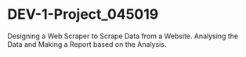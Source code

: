 # DEV-1-Project_045019
Designing a Web Scraper to Scrape Data from a Website. Analysing the Data and Making a Report based on the Analysis.
